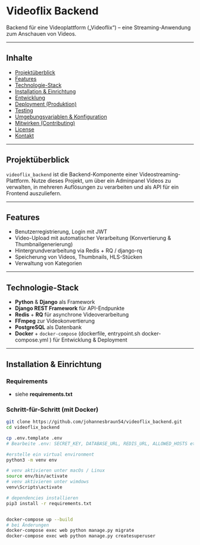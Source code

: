 # Videoflix Backend

Backend für eine Videoplattform („Videoflix“) – eine Streaming-Anwendung zum Anschauen von Videos.

---

##  Inhalte

- [Projektüberblick](#projektüberblick)  
- [Features](#features)  
- [Technologie-Stack](#technologie-stack)  
- [Installation & Einrichtung](#installation--einrichtung)  
- [Entwicklung](#entwicklung)  
- [Deployment (Produktion)](#deployment-produktion)  
- [Testing](#testing)  
- [Umgebungsvariablen & Konfiguration](#umgebungsvariablen--konfiguration)  
- [Mitwirken (Contributing)](#mitwirken-contributing)  
- [License](#license)  
- [Kontakt](#kontakt)

---

## Projektüberblick  
`videoflix_backend` ist die Backend-Komponente einer Videostreaming-Plattform. Nutze dieses Projekt, um über ein Adminpanel Videos zu verwalten, in mehreren Auflösungen zu verarbeiten und als API für ein Frontend auszuliefern.

---

## Features

- Benutzerregistrierung, Login mit JWT
- Video-Upload mit automatischer Verarbeitung (Konvertierung & Thumbnailgenerierung)
- Hintergrundverarbeitung via Redis + RQ / django-rq  
- Speicherung von Videos, Thumbnails, HLS-Stücken  
- Verwaltung von Kategorien  

---

## Technologie-Stack

- **Python** & **Django** als Framework
- **Django REST Framework** für API-Endpunkte  
- **Redis** + **RQ** für asynchrone Videoverarbeitung
- **FFmpeg** zur Videokonvertierung
- **PostgreSQL** als Datenbank  
- **Docker** + `docker-compose` (dockerfile, entrypoint.sh docker-compose.yml ) für Entwicklung & Deployment

---

## Installation & Einrichtung

### Requirements

- siehe **requirements.txt**

### Schritt-für-Schritt (mit Docker)

```bash
git clone https://github.com/johannesbraun54/videoflix_backend.git
cd videoflix_backend

cp .env.template .env
# Bearbeite .env: SECRET_KEY, DATABASE_URL, REDIS_URL, ALLOWED_HOSTS etc.

#erstelle ein virtual environment
python3 -m venv env

# venv aktivieren unter macOs / Linux
source env/bin/activate
# venv aktivieren unter wimdows
venv\Scripts\activate

# dependencies installieren
pip3 install -r requirements.txt 


docker-compose up --build
# bei Änderungen
docker-compose exec web python manage.py migrate
docker-compose exec web python manage.py createsuperuser